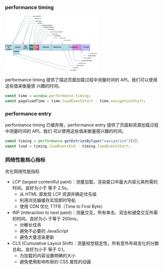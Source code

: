 ### performance timing

<img src="/assets/images/navigation-process.png" width="60%">

performance timing 提供了描述页面加载过程中测量时间的 API。我们可以使用这些值来衡量感
兴趣的时间。

```javascript
const time = window.performance.timing;
const pageloadTime = time.loadEventStart - time.navigationStart;
```

### performance entry

performance timing 已被弃用，performance entry 提供了页面和资源加载过程中测量时间的 API。我们
可以使用这些值来衡量感兴趣的时间。

```javascript
const timing = performance.getEntriesByType("navigation")[0];
const load = timing.loadEventEnd - timing.loadEventStart;
```

### 网络性能核心指标

优化网络性能指标
- LCP (largest contentful paint)：测量加载，渲染窗口中最大内容元素所需的时间。良好为小于
  等于 2.5s。
    - 从 HTML 源发现 LCP 资源并确定优先级
    - 利用浏览器缓存实现即时导航
    - 使用 CDN 优化 TTFB（Time to First Byte）
- INP (interaction to next paint)：测量交互，所有单击、双击和键盘交互所需的时间。良好为小
  于等于 200ms。
    - 分解长任务
    - 避免不必要的 JavaScript
    - 避免大量渲染更新
- CLS (Cumulative Layout Shift)：测量视觉稳定性，所有意外布局变化的分数总和。良好为小于
  等于 0.1。
    - 为加载的内容设置明确的大小
    - 避免使用影响布局的 CSS 属性的动画
